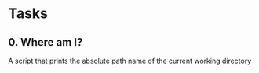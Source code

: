# Tasks

## 0. Where am I?
A script that prints the absolute path name of the current working directory
